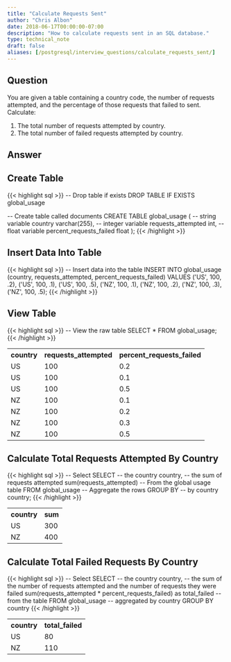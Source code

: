 ```yaml
---
title: "Calculate Requests Sent"
author: "Chris Albon"
date: 2018-06-17T00:00:00-07:00
description: "How to calculate requests sent in an SQL database."
type: technical_note
draft: false
aliases: [/postgresql/interview_questions/calculate_requests_sent/]
---
```


## Question

You are given a table containing a country code, the number of requests attempted, and the percentage of those requests that failed to sent. Calculate:

1. The total number of requests attempted by country.
2. The total number of failed requests attempted by country.

## Answer

## Create Table

{{< highlight sql >}}
-- Drop table if exists
DROP TABLE IF EXISTS global_usage

-- Create table called documents
CREATE TABLE global_usage (
    -- string variable
    country varchar(255),
    -- integer variable
    requests_attempted int,
    -- float variable
    percent_requests_failed float
);
{{< /highlight >}}

## Insert Data Into Table

{{< highlight sql >}}
-- Insert data into the table
INSERT INTO global_usage (country, requests_attempted, percent_requests_failed)
VALUES
    ('US', 100, .2),
    ('US', 100, .1),
    ('US', 100, .5),
    ('NZ', 100, .1),
    ('NZ', 100, .2),
    ('NZ', 100, .3),
    ('NZ', 100, .5);
{{< /highlight >}}

## View Table

{{< highlight sql >}}
-- View the raw table
SELECT * FROM global_usage;
{{< /highlight >}}
<table>
<tr><th>country</th><th>requests_attempted</th><th>percent_requests_failed</th></tr>
<tr><td>US</td><td>100</td><td>0.2</td></tr>
<tr><td>US</td><td>100</td><td>0.1</td></tr>
<tr><td>US</td><td>100</td><td>0.5</td></tr>
<tr><td>NZ</td><td>100</td><td>0.1</td></tr>
<tr><td>NZ</td><td>100</td><td>0.2</td></tr>
<tr><td>NZ</td><td>100</td><td>0.3</td></tr>
<tr><td>NZ</td><td>100</td><td>0.5</td></tr></table>

## Calculate Total Requests Attempted By Country

{{< highlight sql >}}
-- Select
SELECT
   -- the country
   country,
   -- the sum of requests attempted
   sum(requests_attempted)
-- From the global usage table
FROM global_usage
-- Aggregate the rows
GROUP BY
    -- by country
    country;
{{< /highlight >}}
<table>
<tr><th>country</th><th>sum</th></tr>
<tr><td>US</td><td>300</td></tr>
<tr><td>NZ</td><td>400</td></tr></table>

## Calculate Total Failed Requests By Country

{{< highlight sql >}}
-- Select
SELECT
   -- the country
   country,
   -- the sum of the number of requests attempted and the number of requests they were failed
   sum(requests_attempted * percent_requests_failed) as total_failed
-- from the table
FROM global_usage
-- aggregated by country
GROUP BY country
{{< /highlight >}}
<table>
<tr><th>country</th><th>total_failed</th></tr>
<tr><td>US</td><td>80</td></tr>
<tr><td>NZ</td><td>110</td></tr></table>